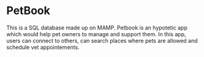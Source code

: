 # PetBook
This is a SQL database made up on MAMP. Petbook is an hypotetic app which would help pet owners to manage and support them. In this app, users can connect to others, can search places where pets are allowed and schedule vet appointements. 
